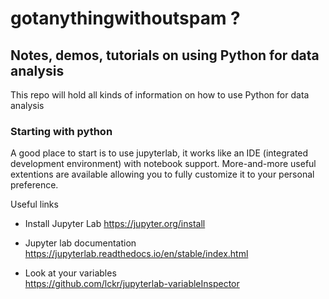 # gotanythingwithoutspam ?

## Notes, demos, tutorials on using Python for data analysis

This repo will hold all kinds of information on how to use Python for data analysis


### Starting with python
A good place to start is to use jupyterlab, it works like an IDE (integrated development environment) with notebook support. More-and-more useful extentions are available allowing you to fully customize it to your personal preference.

Useful links

* Install Jupyter Lab
https://jupyter.org/install

* Jupyter lab documentation  
https://jupyterlab.readthedocs.io/en/stable/index.html

* Look at your variables  
https://github.com/lckr/jupyterlab-variableInspector
